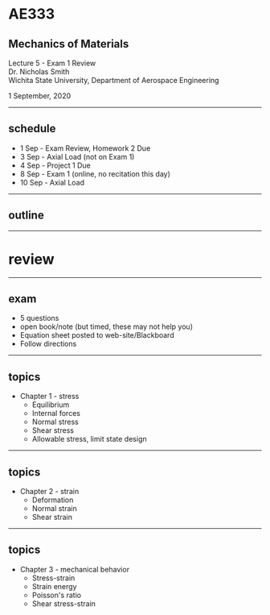 
# AE333
## Mechanics of Materials
Lecture 5 - Exam 1 Review<br/>
Dr. Nicholas Smith<br/>
Wichita State University, Department of Aerospace Engineering

1 September, 2020

----
## schedule

- 1 Sep - Exam Review, Homework 2 Due
- 3 Sep - Axial Load (not on Exam 1)
- 4 Sep - Project 1 Due
- 8 Sep - Exam 1 (online, no recitation this day)
- 10 Sep - Axial Load

----
## outline

---
# review

----
## exam

-   5 questions
-   open book/note (but timed, these may not help you)
-   Equation sheet posted to web-site/Blackboard
-   Follow directions

----
## topics

-   Chapter 1 - stress
    -   Equilibrium
    -   Internal forces
    -   Normal stress
    -   Shear stress
    -   Allowable stress, limit state design

----
## topics

-   Chapter 2 - strain
    -   Deformation
    -   Normal strain
    -   Shear strain

----
## topics

-   Chapter 3 - mechanical behavior
    -   Stress-strain
    -   Strain energy
    -   Poisson's ratio
    -   Shear stress-strain
